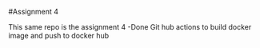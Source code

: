 #Assignment 4

This same repo is the assignment 4
-Done Git hub actions to build docker image and push to docker hub